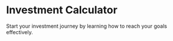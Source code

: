 # Investment Calculator

Start your investment journey by learning how to reach your goals effectively.

